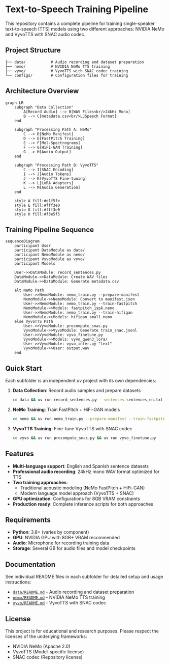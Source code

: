 # Text-to-Speech Training Pipeline

This repository contains a complete pipeline for training single-speaker text-to-speech (TTS) models using two different approaches: NVIDIA NeMo and VyvoTTS with SNAC audio codec.

## Project Structure

```plaintext
├── data/           # Audio recording and dataset preparation
├── nemo/           # NVIDIA NeMo TTS training
├── vyvo/           # VyvoTTS with SNAC codec training
└── configs/        # Configuration files for training
```

## Architecture Overview

```mermaid
graph LR
    subgraph "Data Collection"
        A[Record Audio] --> B[WAV Files<br/>24kHz Mono]
        B --> C[metadata.csv<br/>LJSpeech Format]
    end
    
    subgraph "Processing Path A: NeMo"
        C --> D[NeMo Manifest]
        D --> E[FastPitch Training]
        E --> F[Mel-Spectrograms]
        F --> G[HiFi-GAN Training]
        G --> H[Audio Output]
    end
    
    subgraph "Processing Path B: VyvoTTS"
        C --> I[SNAC Encoding]
        I --> J[Audio Tokens]
        J --> K[VyvoTTS Fine-tuning]
        K --> L[LoRA Adapters]
        L --> M[Audio Generation]
    end
    
    style A fill:#e1f5fe
    style E fill:#fff3e0
    style G fill:#fff3e0
    style K fill:#f3e5f5
```

## Training Pipeline Sequence

```mermaid
sequenceDiagram
    participant User
    participant DataModule as data/
    participant NemoModule as nemo/
    participant VyvoModule as vyvo/
    participant Models
    
    User->>DataModule: record_sentences.py
    DataModule->>DataModule: Create WAV files
    DataModule->>DataModule: Generate metadata.csv
    
    alt NeMo Path
        User->>NemoModule: nemo_train.py --prepare-manifest
        NemoModule->>NemoModule: Convert to manifest.json
        User->>NemoModule: nemo_train.py --train-fastpitch
        NemoModule->>Models: fastpitch_1spk.nemo
        User->>NemoModule: nemo_train.py --train-hifigan
        NemoModule->>Models: hifigan_small.nemo
    else VyvoTTS Path
        User->>VyvoModule: precompute_snac.py
        VyvoModule->>VyvoModule: Generate train_snac.jsonl
        User->>VyvoModule: vyvo_finetune.py
        VyvoModule->>Models: vyvo_qwen3_lora/
        User->>VyvoModule: vyvo_infer.py "text"
        VyvoModule->>User: output.wav
    end
```

## Quick Start

Each subfolder is an independent uv project with its own dependencies:

1. **Data Collection**: Record audio samples and prepare datasets

   ```bash
   cd data && uv run record_sentences.py --sentences sentences_en.txt
   ```

2. **NeMo Training**: Train FastPitch + HiFi-GAN models

   ```bash
   cd nemo && uv run nemo_train.py --prepare-manifest --train-fastpitch
   ```

3. **VyvoTTS Training**: Fine-tune VyvoTTS with SNAC codec

   ```bash
   cd vyvo && uv run precompute_snac.py && uv run vyvo_finetune.py
   ```

## Features

- **Multi-language support**: English and Spanish sentence datasets
- **Professional audio recording**: 24kHz mono WAV format optimized for TTS
- **Two training approaches**:
  - Traditional acoustic modeling (NeMo FastPitch + HiFi-GAN)
  - Modern language model approach (VyvoTTS + SNAC)
- **GPU optimization**: Configurations for 8GB VRAM constraints
- **Production ready**: Complete inference scripts for both approaches

## Requirements

- **Python**: 3.8+ (varies by component)
- **GPU**: NVIDIA GPU with 8GB+ VRAM recommended
- **Audio**: Microphone for recording training data
- **Storage**: Several GB for audio files and model checkpoints

## Documentation

See individual README files in each subfolder for detailed setup and usage instructions:

- [`data/README.md`](data/README.md) - Audio recording and dataset preparation
- [`nemo/README.md`](nemo/README.md) - NVIDIA NeMo TTS training
- [`vyvo/README.md`](vyvo/README.md) - VyvoTTS with SNAC codec

## License

This project is for educational and research purposes. Please respect the licenses of the underlying frameworks:

- NVIDIA NeMo (Apache 2.0)
- VyvoTTS (Model-specific license)
- SNAC codec (Repository license)
